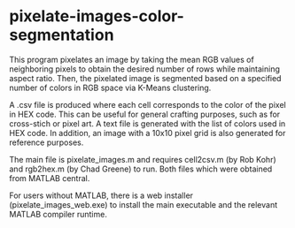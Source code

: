 # pixelate-images-color-segmentation
This program pixelates an image by taking the mean RGB values of neighboring pixels to obtain the desired number of rows while maintaining aspect ratio. Then, the pixelated image is segmented based on a specified number of colors in RGB space via K-Means clustering. 

A .csv file is produced where each cell corresponds to the color of the pixel in HEX code. This can be useful for general crafting purposes, such as for cross-stich or pixel art. A text file is generated with the list of colors used in HEX code. In addition, an image with a 10x10 pixel grid is also generated for reference purposes. 

The main file is pixelate_images.m and requires cell2csv.m (by Rob Kohr) and rgb2hex.m (by Chad Greene) to run. Both files which were obtained from MATLAB central. 

For users without MATLAB, there is a web installer (pixelate_images_web.exe) to install the main executable and the relevant MATLAB compiler runtime.
